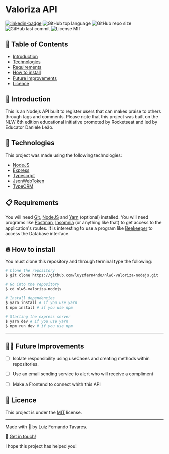 # Valoriza API

[![linkedin-badge][linkedin-shield]][link-linkedin] ![GitHub top language](https://img.shields.io/github/languages/top/luyzfern4ndo/nlw6-valoriza)
![GitHub repo size](https://img.shields.io/github/repo-size/luyzfern4ndo/nlw6-valoriza) ![GitHub last commit](https://img.shields.io/github/last-commit/luyzfern4ndo/nlw6-valoriza) ![License MIT](https://img.shields.io/badge/license-MIT-green)

[linkedin-shield]: https://img.shields.io/badge/-Luiz%20Fernando%20Tavares-blueviolet?logo=linkedin
[link-linkedin]: https://www.linkedin.com/in/luiz-fernando-tavares-141311187/

## :pushpin: Table of Contents

- [Introduction](#-introduction)
- [Technologies](#-technologies)
- [Requirements](#-requirements)
- [How to install](#-how-to-install)
- [Future Improvements](#-future-improvements)
- [Licence](#-license)

## :book: Introduction

This is an Nodejs API built to register users that can makes praise to others through tags and comments.
Please note that this project was built on the NLW 6th edition educational initiative promoted by Rocketseat and led by Educator Daniele Leão.

## :rocket: Technologies

This project was made using the following technologies:

- [NodeJS](https://nodejs.org/en/)
- [Express](https://expressjs.com/)
- [Typescript](https://github.com/microsoft/TypeScript)
- [JsonWebToken](https://jwt.io/)
- [TypeORM](https://typeorm.io/#/)

## :clipboard: Requirements

You will need [Git](https://git-scm.com/), [NodeJS](https://nodejs.org/) and [Yarn](https://yarnpkg.com/) (optional) installed. You will need programs like [Postman](https://www.postman.com/), [Insomnia](https://insomnia.rest/download) (or anything like that) to get access to the application's routes. It is interesting to use a program like [Beekeeper](https://www.beekeeperstudio.io/) to access the Database interface.

## :fire: How to install

You must clone this repository and through terminal type the following:

```bash
# Clone the repository
$ git clone https://github.com/luyzfern4ndo/nlw6-valoriza-nodejs.git

# Go into the repository
$ cd nlw6-valoriza-nodejs

# Install dependencies
$ yarn install # if you use yarn
$ npm install # if you use npm

# Starting the express server
$ yarn dev # if you use yarn
$ npm run dev # if you use npm
```

---

## :man_astronaut: Future Improvements

- [ ] Isolate responsibility using useCases and creating methods within repositories.

- [ ] Use an email sending service to alert who will receive a compliment

- [ ] Make a Frontend to connect whith this API


## :closed_book: Licence

This project is under the [MIT](https://github.com/luyzfern4ndo/nlw6-valoriza/blob/master/LICENSE) license.

---

Made with :purple_heart: by Luiz Fernando Tavares.

:wave: [Get in touch!](https://www.linkedin.com/in/luiz-fernando-tavares-141311187/)

I hope this project has helped you!
